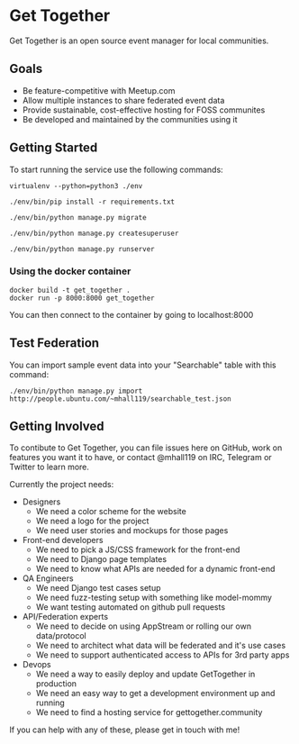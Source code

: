 # Get Together

Get Together is an open source event manager for local communities.

## Goals
 * Be feature-competitive with Meetup.com
 * Allow multiple instances to share federated event data
 * Provide sustainable, cost-effective hosting for FOSS communites
 * Be developed and maintained by the communities using it

## Getting Started
To start running the service use the following commands:

`virtualenv --python=python3 ./env`

`./env/bin/pip install -r requirements.txt`

`./env/bin/python manage.py migrate`

`./env/bin/python manage.py createsuperuser`

`./env/bin/python manage.py runserver`


### Using the docker container
```
docker build -t get_together .
docker run -p 8000:8000 get_together
```

You can then connect to the container by going to localhost:8000

## Test Federation
You can import sample event data into your "Searchable" table with this command:

`./env/bin/python manage.py import http://people.ubuntu.com/~mhall119/searchable_test.json`


## Getting Involved

To contibute to Get Together, you can file issues here on GitHub, work on
features you want it to have, or contact @mhall119 on IRC, Telegram or Twitter
to learn more.

Currently the project needs:
 * Designers
   * We need a color scheme for the website
   * We need a logo for the project
   * We need user stories and mockups for those pages
 * Front-end developers
   * We need to pick a JS/CSS framework for the front-end
   * We need to Django page templates
   * We need to know what APIs are needed for a dynamic front-end
 * QA Engineers
   * We need Django test cases setup
   * We need fuzz-testing setup with something like model-mommy
   * We want testing automated on github pull requests
 * API/Federation experts
   * We need to decide on using AppStream or rolling our own data/protocol
   * We need to architect what data will be federated and it's use cases
   * We need to support authenticated access to APIs for 3rd party apps
 * Devops
   * We need a way to easily deploy and update GetTogether in production
   * We need an easy way to get a development environment up and running
   * We need to find a hosting service for gettogether.community

If you can help with any of these, please get in touch with me!
